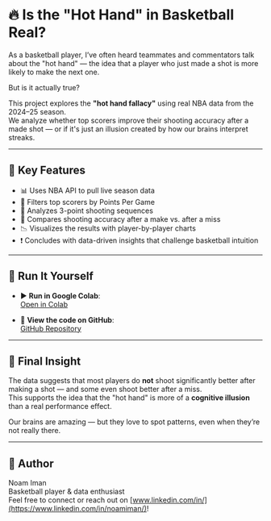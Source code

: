 # 🔥 Is the "Hot Hand" in Basketball Real?

As a basketball player, I’ve often heard teammates and commentators talk about the "hot hand" — the idea that a player who just made a shot is more likely to make the next one.

But is it actually true?

This project explores the **"hot hand fallacy"** using real NBA data from the 2024–25 season.  
We analyze whether top scorers improve their shooting accuracy after a made shot — or if it's just an illusion created by how our brains interpret streaks.

---

## 📌 Key Features

- 📊 Uses NBA API to pull live season data  
- 🧮 Filters top scorers by Points Per Game  
- 🎯 Analyzes 3-point shooting sequences  
- 🧠 Compares shooting accuracy after a make vs. after a miss  
- 📉 Visualizes the results with player-by-player charts  
- ❗ Concludes with data-driven insights that challenge basketball intuition

---

## 🚀 Run It Yourself

- ▶️ **Run in Google Colab**:  
  [Open in Colab](https://colab.research.google.com/github/noamiman/NBA_HOTHAND/blob/main/NBA_StatsAnalyze.ipynb)

- 📁 **View the code on GitHub**:  
  [GitHub Repository](https://github.com/noamiman/NBA_HOTHAND)

---

## 🧠 Final Insight

The data suggests that most players do **not** shoot significantly better after making a shot — and some even shoot better after a miss.  
This supports the idea that the "hot hand" is more of a **cognitive illusion** than a real performance effect.

Our brains are amazing — but they love to spot patterns, even when they’re not really there.

---

## 👤 Author

Noam Iman  
Basketball player & data enthusiast  
Feel free to connect or reach out on [www.linkedin.com/in/](https://www.linkedin.com/in/noamiman/)!
